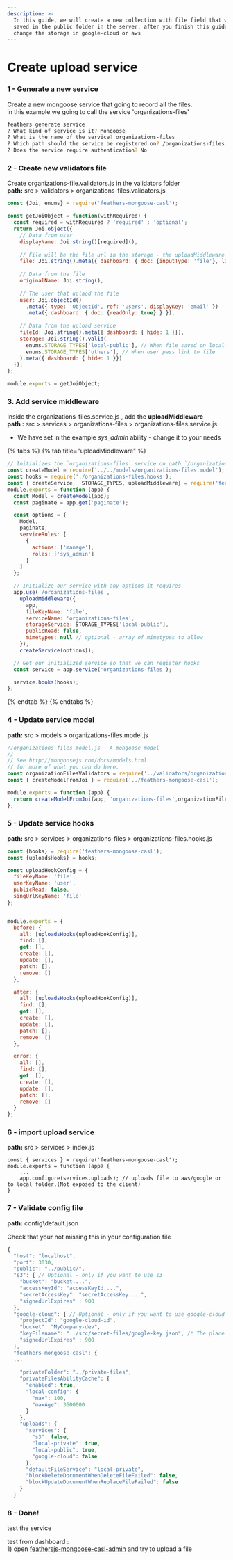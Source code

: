 ```yaml
---
description: >-
  In this guide, we will create a new collection with file field that will be
  saved in the public folder in the server, after you finish this guide you can
  change the storage in google-cloud or aws
---
```


# Create upload service

###  **1 - Generate a new service** 

Create a new mongoose service that going to record all the files.  
in this example we going to call the service 'organizations-files'

```bash
feathers generate service
? What kind of service is it? Mongoose
? What is the name of the service? organizations-files
? Which path should the service be registered on? /organizations-files
? Does the service require authentication? No
```

### 2 - Create new validators file

Create organizations-file.validators.js in the validators folder  
**path:**  src &gt; validators &gt; organizations-files.validators.js

```javascript
const {Joi, enums} = require('feathers-mongoose-casl');

const getJoiObject = function(withRequired) {
  const required = withRequired ? 'required' : 'optional';
  return Joi.object({
    // Data from user
    displayName: Joi.string()[required](),
    
    // File will be the file url in the storage - the uploadMiddleware will handle this value
    file: Joi.string().meta({ dashboard: { doc: {inputType: 'file'}, list: {type: 'link'} } }),
    
    // Data from the file
    originalName: Joi.string(),
   
    // The user that uplaod the file
    user: Joi.objectId()
      .meta({ type: 'ObjectId', ref: 'users', displayKey: 'email' })
      .meta({ dashboard: { doc: {readOnly: true} } }),
    
    // Data from the upload service
    fileId: Joi.string().meta({ dashboard: { hide: 1 }}),
    storage: Joi.string().valid(
      enums.STORAGE_TYPES['local-public'], // When file saved on local-storage
      enums.STORAGE_TYPES['others'], // When user pass link to file
    ).meta({ dashboard: { hide: 1 }})
  });
};

module.exports = getJoiObject;
```

### 3. Add service m**iddleware** 

Inside the  organizations-files.service.js , add the **uploadMiddleware   
path :** src &gt; services &gt; organizations-files &gt; organizations-files.service.js

* We have set in the example _sys\_admin_ ability - change it to your needs

{% tabs %}
{% tab title="uploadMiddleware" %}
```javascript
// Initializes the `organizations-files` service on path `/organizations-files`
const createModel = require('../../models/organizations-files.model');
const hooks = require('./organizations-files.hooks');
const { createService,  STORAGE_TYPES, uploadMiddleware} = require('feathers-mongoose-casl');
module.exports = function (app) {
  const Model = createModel(app);
  const paginate = app.get('paginate');

  const options = {
    Model,
    paginate,
    serviceRules: [
      {
        actions: ['manage'],
        roles: ['sys_admin']
      }
    ]
  };

  // Initialize our service with any options it requires
  app.use('/organizations-files',
    uploadMiddleware({
      app,
      fileKeyName: 'file',
      serviceName: 'organizations-files',
      storageService: STORAGE_TYPES['local-public'],
      publicRead: false,
      mimetypes: null // optional - array of mimetypes to allow
    }),
    createService(options));

  // Get our initialized service so that we can register hooks
  const service = app.service('organizations-files');

  service.hooks(hooks);
};

```
{% endtab %}
{% endtabs %}

### 4 - Update service model

**path:** src &gt; models &gt; organizations-files.model.js

```javascript
//organizations-files-model.js - A mongoose model
// 
// See http://mongoosejs.com/docs/models.html
// for more of what you can do here.
const organizationFilesValidators = require('../validators/organizations-files.validators');
const { createModelFromJoi } = require('../feathers-mongoose-casl');

module.exports = function (app) {
  return createModelFromJoi(app, 'organizations-files',organizationFilesValidators);
};

```

### 5 - Update  service hooks

**path:** src &gt; services &gt; organizations-files &gt; organizations-files.hooks.js

```javascript
const {hooks} = require('feathers-mongoose-casl');
const {uploadsHooks} = hooks;

const uploadHookConfig = {
  fileKeyName: 'file',
  userKeyName: 'user',
  publicRead: false,
  singUrlKeyName: 'file'
};


module.exports = {
  before: {
    all: [uploadsHooks(uploadHookConfig)],
    find: [],
    get: [],
    create: [],
    update: [],
    patch: [],
    remove: []
  },

  after: {
    all: [uploadsHooks(uploadHookConfig)],
    find: [],
    get: [],
    create: [],
    update: [],
    patch: [],
    remove: []
  },

  error: {
    all: [],
    find: [],
    get: [],
    create: [],
    update: [],
    patch: [],
    remove: []
  }
};
```

### 6 - import upload service

**path:** src &gt; services &gt; index.js

```text
const { services } = require('feathers-mongoose-casl');
module.exports = function (app) {
    ...
    app.configure(services.uploads); // uploads file to aws/google or to local folder.(Not exposed to the client)
}
```

### 7 - Validate config file

**path:** config\default.json

Check that your not missing this in your configuration file

```javascript
{
  "host": "localhost",
  "port": 3030,
  "public": "../public/",
  "s3": { // Optional - only if you want to use s3
    "bucket": "bucket....",
    "accessKeyId": "accessKeyId....",
    "secretAccessKey": "secretAccessKey....",
    "signedUrlExpires" : 900
  },
  "google-cloud": { // Optional - only if you want to use google-cloud
    "projectId": "google-cloud-id",
    "bucket": "MyCompany-dev",
    "keyFilename": "../src/secret-files/google-key.json", /* The place you save your google json file*/
    "signedUrlExpires" : 900
  },
  "feathers-mongoose-casl": {
  ...
  
    "privateFolder": "../private-files",
    "privateFilesAbilityCache": {
      "enabled": true,
      "local-config": {
        "max": 100,
        "maxAge": 3600000
      }
    },
    "uploads": {
      "services": {
        "s3": false,
        "local-private": true,
        "local-public": true,
        "google-cloud": false
      },
      "defaultFileService": "local-private",
      "blockDeleteDocumentWhenDeleteFileFailed": false,
      "blockUpdateDocumentWhenReplaceFileFailed": false
    }
  }
```

### 8 - Done!

test the service

test from dashboard :  
1\) open [feathersjs-mongoose-casl-admin](../../start-new-project-1/install-feathers-mongoose-casl.md) and try to upload a file


